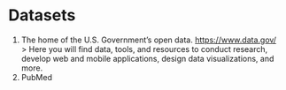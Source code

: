 # Datasets
1. The home of the U.S. Government’s open data. https://www.data.gov/		
		> Here you will find data, tools, and resources to conduct research, develop web and mobile applications, design data visualizations, and more.
2. PubMed 
